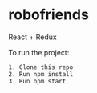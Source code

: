 # robofriends

React + Redux

To run the project:

    1. Clone this repo
    2. Run npm install
    3. Run npm start
